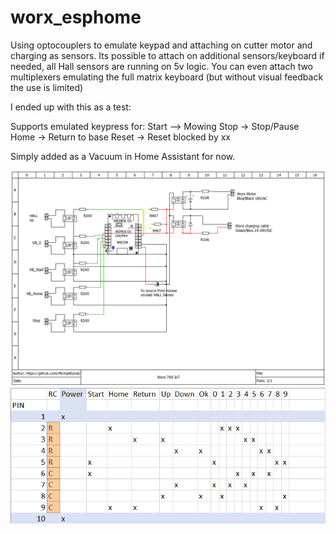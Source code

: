 # worx_esphome

Using optocouplers to emulate keypad and attaching on cutter motor and charging as sensors.
Its possible to attach on additional sensors/keyboard if needed, all Hall sensors are running on 5v logic.
You can even attach two multiplexers emulating the full matrix keyboard (but without visual feedback the use is limited)

I ended up with this as a test:

Supports emulated keypress for:
Start –> Mowing
Stop -> Stop/Pause
Home -> Return to base
Reset -> Reset blocked by xx

Simply added as a Vacuum in Home Assistant for now.

![alt text](https://github.com/Michael0yodi/worx_esphome/blob/main/worx_79x_iot.png)
![alt text](https://github.com/Michael0yodi/worx_esphome/blob/main/worx_79x_keypad.png)
